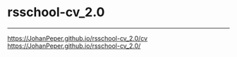 # rsschool-cv_2.0
***
https://JohanPeper.github.io/rsschool-cv_2.0/cv
https://JohanPeper.github.io/rsschool-cv_2.0/
